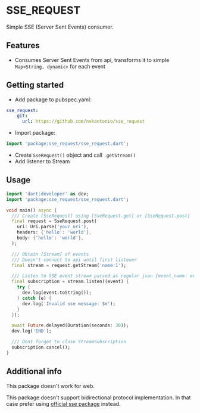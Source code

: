 # SSE_REQUEST

Simple SSE (Server Sent Events) consumer.

## Features

- Consumes Server Sent Events from api, transforms it to simple `Map<String, dynamic>` for each event

## Getting started

- Add package to pubspec.yaml:
```yaml
sse_request:
    git:
      url: https://github.com/nvkantonio/sse_request
```

- Import package:
```dart
import 'package:sse_request/sse_request.dart';
```

- Create `SseRequest()` object and call `.getStream()`
- Add listener to Stream


## Usage

```dart
import 'dart:developer' as dev;
import 'package:sse_request/sse_request.dart';

void main() async {
  /// Create [SseRequest] using [SseRequest.get] or [SseRequest.post]
  final request = SseRequest.post(
    uri: Uri.parse('your_uri'),
    headers: {'hello': 'world'},
    body: {'hello': 'world'},
  );

  /// Obtain [Stream] of events
  /// Doesn't connect to api until first listener
  final stream = request.getStream('name:1');

  /// Listen to SSE event stream parsed as regular json {event_name: event_data}
  final subscription = stream.listen((event) {
    try {
      dev.log(event.toString());
    } catch (e) {
      dev.log('Invalid sse message: $e');
    }
  });

  await Future.delayed(Duration(seconds: 30));
  dev.log('END');

  /// Dont forget to close StreamSubscription
  subscription.cancel();
}
```

## Additional info

This package doesn't work for web.

This package doesn't support bidirectional protocol implementation. In that case prefer using [official sse package](https://pub.dev/packages/sse) instead.